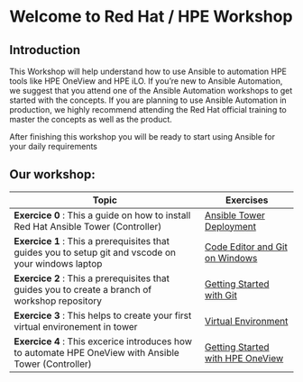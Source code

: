 
# Welcome to Red Hat / HPE Workshop

## Introduction

This Workshop will help understand how to use Ansible to automation HPE tools like HPE OneView and HPE iLO. If you’re new to Ansible Automation, we suggest that you attend one of the Ansible Automation workshops to get started with the concepts. If you are planning to use Ansible Automation in production, we highly recommend attending the Red Hat official training to master the concepts as well as the product.

After finishing this workshop you will be ready to start using Ansible for your daily requirements



## Our workshop:

| Topic   | Exercises  | 
|---|---|
| **Exercice 0** : This a guide on how to install Red Hat Ansible Tower (Controller)| [Ansible Tower Deployment](./exercises/ansible_tower_install.md) |
| **Exercice 1** : This a prerequisites that guides you to setup git and vscode on your windows laptop| [Code Editor and Git on Windows](./exercises/code_editor_and_git_on_windows.md) |
| **Exercice 2** : This a prerequisites that guides you to create a branch of workshop repository| [Getting Started with Git](./exercises/git.md) |
| **Exercice 3** : This helps to create your first virtual environement in tower| [Virtual Environment](./exercises/virtual_environment.md) |
| **Exercice 4** : This excerice introduces how to automate HPE OneView with Ansible Tower (Controller)| [Getting Started with HPE OneView](./exercises/getting_started_with_hpe_oneView.md) |

